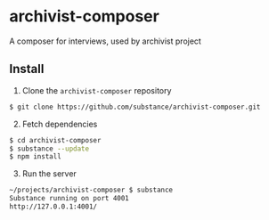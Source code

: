 # archivist-composer

A composer for interviews, used by archivist project

## Install

1. Clone the `archivist-composer` repository

  ```bash
  $ git clone https://github.com/substance/archivist-composer.git
  ```

2. Fetch dependencies

  ```bash
  $ cd archivist-composer
  $ substance --update
  $ npm install
  ```

3. Run the server

  ```bash
  ~/projects/archivist-composer $ substance
  Substance running on port 4001
  http://127.0.0.1:4001/
  ```
